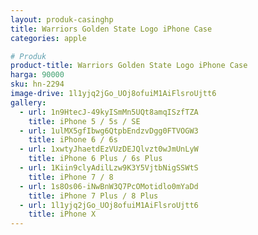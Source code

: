 ```yaml
---
layout: produk-casinghp
title: Warriors Golden State Logo iPhone Case
categories: apple

# Produk
product-title: Warriors Golden State Logo iPhone Case
harga: 90000
sku: hn-2294
image-drive: 1l1yjq2jGo_UOj8ofuiM1AiFlsroUjtt6
gallery:
  - url: 1n9HtecJ-49kyISmMn5UQt8amqISzfTZA
    title: iPhone 5 / 5s / SE
  - url: 1ulMX5gfIbwg6QtpbEndzvDgg0FTVOGW3
    title: iPhone 6 / 6s
  - url: 1xwtyJhaetdEzVUzDEJQlvzt0wJmUnLyW
    title: iPhone 6 Plus / 6s Plus
  - url: 1Kiin9clyAdilLzw9K3Y5VjtbNigSSWtS
    title: iPhone 7 / 8
  - url: 1s8Os06-iNwBnW3Q7PcOMotidlo0mYaDd
    title: iPhone 7 Plus / 8 Plus
  - url: 1l1yjq2jGo_UOj8ofuiM1AiFlsroUjtt6
    title: iPhone X
---
```

